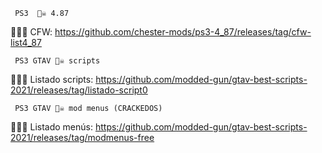 
     PS3  🏴‍☠️ 4.87 
     
🕵️‍♂️📢 CFW: https://github.com/chester-mods/ps3-4_87/releases/tag/cfw-list4_87

     PS3 GTAV 🏴‍☠️ scripts


🕵️‍♂️📢 Listado scripts: https://github.com/modded-gun/gtav-best-scripts-2021/releases/tag/listado-script0

     PS3 GTAV 🏴‍☠️ mod menus (CRACKEDOS)
     
🕵️‍♂️📢 Listado menús: https://github.com/modded-gun/gtav-best-scripts-2021/releases/tag/modmenus-free
